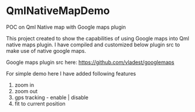 # QmlNativeMapDemo
POC on Qml Native map with Google maps plugin

This project created to show the capabilities of using Google maps into Qml native maps plugin.
I have compiled and customized below plugin src to make use of native google maps.

Google maps plugin src here: https://github.com/vladest/googlemaps

For simple demo here I have added following features
1. zoom in
2. zoom out
3. gps tracking - enable | disable
4. fit to current position
